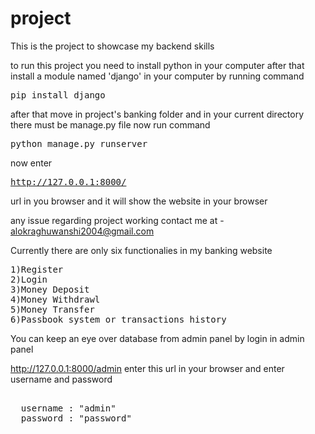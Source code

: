 # project
This is the project to showcase my backend skills

to run this project you need to install python in your computer
after that
install a module named 'django' in your computer by running command
<pre>
pip install django
</pre>

after that move in project's banking folder and in your current directory there must be manage.py file
now run command
<pre>python manage.py runserver
</pre>

now enter <pre>http://127.0.0.1:8000/</pre> url in you browser and it will show the website in your browser

any issue regarding project working contact me at - alokraghuwanshi2004@gmail.com

Currently there are only six functionalies in my banking website
<pre>
1)Register
2)Login
3)Money Deposit
4)Money Withdrawl
5)Money Transfer
6)Passbook system or transactions history
</pre>

You can keep an eye over database from admin panel by login in admin panel 

http://127.0.0.1:8000/admin  enter this url in your browser and enter username and password
<pre>

  username : "admin"
  password : "password"
</pre>
